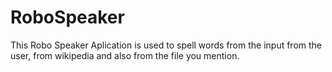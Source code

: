 # RoboSpeaker
This Robo Speaker Aplication is used to spell words from the input from the user, from wikipedia and also from the file you mention.
